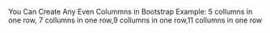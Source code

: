 You Can Create Any Even Colummns in Bootstrap 
Example: 5 collumns in one row, 7 collumns in one row,9 collumns in one row,11 collumns in one row
